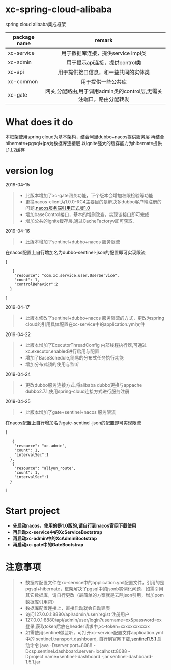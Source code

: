 # xc-spring-cloud-alibaba
spring cloud alibaba集成框架

| package name | remark |
| ------------ |:-----:|
|xc-service|用于数据库连接，提供service impl类|
|xc-admin|用于提示api连接，提供control类|
|xc-api|用于提供接口信息，和一些共同的实体类|
|xc-common|用于提供一些公共库|
|xc-gate|网关,分配路由,用于调用admin类的control层,无需关注端口，路由分配转发|


# What does it do
本框架使用spring cloud为基本架构，结合阿里dubbo+nacos提供服务层
再结合hibernate+pgsql+jpa为数据库连接层
以ignite强大的缓存能力为hibernate提供L1,L2缓存

# version log
2019-04-15 
> *  此版本增加了xc-gate网关功能，下个版本会增加权限检验等功能
> * 更换nacos-client为1.0.0-RC4主要目的是解决多dubbo客户端注册的问题,[nacos服务端引用正式版1.0](https://github.com/alibaba/nacos/releases)	
> *  增加baseControl接口，基本的增删改查，实现该接口即可完成
> *  增加公共的ignite缓存层,通过CacheFactoryv即可获取.

2019-04-16
> *  此版本增加了sentinel+dubbo+nacos 服务限流

在nacos配置上自行增加名为dubbo-sentinel-json的配置即可实现限流
```
[

   {
    "resource": "com.xc.service.user.UserService",
    "count": 1,
    "controlBehavior":2
  }
  
]
```

2019-04-17
> *  此版本修改了sentinel+dubbo+nacos 服务限流的方式，更改为spring cloud的引用具体配置在xc-service中的application.yml文件


2019-04-22
> *  此版本增加了ExecutorThreadConfig 内部线程执行器,可通过xc.executor.enabled进行启用与配置
> *  增加了BaseSchedule,简易的分布式任务执行功能
> *  增加分布式锁的使用与监听

2019-04-24
> *  更改dubbo服务连接方式,将alibaba dubbo更换与appache dubbo2.7.1,使用spring-cloud连接方式进行服务注册


2019-04-25
> *  此版本增加了gate+sentinel+nacos 服务限流


在nacos配置上自行增加名为gate-sentinel-json的配置即可实现限流
```
[

   {
    "resource": "xc-admin",
    "count": 1,
    "intervalSec":1
  },
   {
    "resource": "aliyun_route",
    "count": 1,
    "intervalSec":1
  }
  
]
```



# Start project

* **先启动nacos，使用的是1.0版的,请自行到nacos官网下载使用**
* **再启动xc-service中的XcServiceBootstrap**
* **再启动xc-admin中的XcAdminBootstrap**
* **再启动xc-gate中的GateBootstrap**

# 注意事项
> * 数据库配置文件在xc-service中的application.yml配置文件，引用的是pgsql+hibernate，框架解决了pgsql中的jsonb实例化问题，如需引用其它数据库，请自行更改（最简单的方案就是去除json引用，增加pom数据库引用包）
> * 数据库配置连接上，直接启动就会自动建表
> * 访问127.0.0.1:8880/api/admin/user/regist 注册用户
> * 127.0.0.1:8880/api/admin/user/login?username=xx&password=xx 登录,获取token后放在header请求中,xc-token=xxxxxxxxxxxx
> * 如需使用sentinel做监听，可打开xc-service配置文件application.yml中的 sentinel.transport.dashboard,  自行到官网下载,[sentinel1.5.1](https://github.com/alibaba/Sentinel/releases)	启动命令 java -Dserver.port=8088 -Dcsp.sentinel.dashboard.server=localhost:8088 -Dproject.name=sentinel-dashboard -jar sentinel-dashboard-1.5.1.jar
 